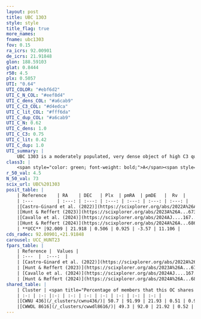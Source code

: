 ```yaml
---
layout: post
title: UBC 1303
style: style
title_flag: true
more_names: 
fname: ubc1303
fov: 0.15
ra_icrs: 92.00901
de_icrs: 21.91848
glon: 188.59103
glat: 0.8444
r50: 4.5
plx: 0.5057
UTI: "0.64"
UTI_COLOR: "#ebf6d2"
UTI_C_N_COL: "#eef8d4"
UTI_C_dens_COL: "#a6cab9"
UTI_C_C3_COL: "#d4edca"
UTI_C_lit_COL: "#fff6da"
UTI_C_dup_COL: "#a6cab9"
UTI_C_N: 0.62
UTI_C_dens: 1.0
UTI_C_C3: 0.75
UTI_C_lit: 0.42
UTI_C_dup: 1.0
UTI_summary: |
    UBC 1303 is a moderately populated, very dense object of high C3 quality. It was recently reported in the literature. This object shares a significant percentage of members with 2 later reported entries.
class3: |
    <span style="color: green; font-weight: bold;">A</span><span style="color: #FFC300; font-weight: bold;">B</span>
r_50_val: 4.5
N_50_val: 73
scix_url: UBC%201303
posit_table: |
    | Reference    | RA    | DEC   | Plx  | pmRA  | pmDE   |  Rv  |
    | :---         | :---: | :---: | :---: | :---: | :---: | :---: |
    |[Castro-Ginard et al. (2022)](https://scixplorer.org/abs/2022A%26A...661A.118C) | 91.98 | 21.93 | 0.51 | 0.94 | -3.6 | 11.38 |
    |[Hunt & Reffert (2023)](https://scixplorer.org/abs/2023A%26A...673A.114H) | 91.993 | 21.915 | 0.504 | 0.89 | -3.511 | 3.915 |
    |[Cavallo et al. (2024)](https://scixplorer.org/abs/2024AJ....167...12C) | 91.997 | 21.926 | 0.505 | -- | -- | -- |
    |[Hunt & Reffert (2024)](https://scixplorer.org/abs/2024A%26A...686A..42H) | 91.993 | 21.915 | 0.504 | 0.89 | -3.511 | 3.915 |
    | **UCC** |92.009 | 21.918 | 0.506 | 0.925 | -3.57 | 11.106 | 
cds_radec: 92.00901,+21.91848
carousel: UCC_HUNT23
fpars_table: |
    | Reference |  Values |
    | :---  |  :---:  |
    | [Castro-Ginard et al. (2022)](https://scixplorer.org/abs/2022A%26A...661A.118C) | `AV=1.003, Dist=2022, logAge=8.478` |
    | [Hunt & Reffert (2023)](https://scixplorer.org/abs/2023A%26A...673A.114H) | `AV50=1.285, diffAV50=1.189, MOD50=11.283, logAge50=8.387` |
    | [Cavallo et al. (2024)](https://scixplorer.org/abs/2024AJ....167...12C) | `AV50=1.3, dMod50=11.4, logAge50=8.52, [Fe/H]50=0.54` |
    | [Hunt & Reffert (2024)](https://scixplorer.org/abs/2024A%26A...686A..42H) | `MassJ=307.046` |
shared_table: |
    | Cluster | <span title="Percentage of members that this OC shares with the ones listed">%</span>   | RA   | DEC   | Plx   | pmRA  | pmDE  | Rv | UTI |
    | :-: | :-: |:-: | :-: | :-: | :-: | :-: | :-: | :-: |
    |[CWNU 436](/_clusters/cwnu436/)| 50.7 | 91.99 | 21.93 | 0.51 | 0.93 | -3.58 | 15.66 |0.0 |
    |[CWWDL 8616](/_clusters/cwwdl8616/)| 49.3 | 92.0 | 21.92 | 0.52 | 0.96 | -3.57 | 15.66 |0.0 |
---
```

